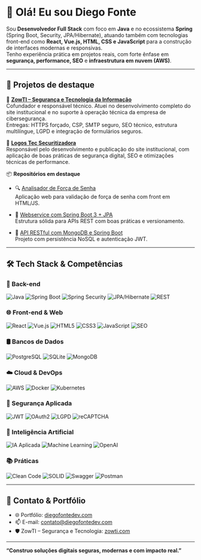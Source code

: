 # 👋 Olá! Eu sou Diego Fonte

Sou **Desenvolvedor Full Stack** com foco em **Java** e no ecossistema **Spring** (Spring Boot, Security, JPA/Hibernate), atuando também com tecnologias front-end como **React, Vue.js, HTML, CSS e JavaScript** para a construção de interfaces modernas e responsivas.  
Tenho experiência prática em projetos reais, com forte ênfase em **segurança, performance, SEO** e **infraestrutura em nuvem (AWS)**.

---

## 💼 Projetos de destaque

🔐 **[ZowTI – Segurança e Tecnologia da Informação](https://zowti.com)**  
Cofundador e responsável técnico. Atuei no desenvolvimento completo do site institucional e no suporte à operação técnica da empresa de cibersegurança.  
Entregas: HTTPS forçado, CSP, SMTP seguro, SEO técnico, estrutura multilíngue, LGPD e integração de formulários seguros.

🏦 **[Logos Tec Securitizadora](https://logossec.com)**  
Responsável pelo desenvolvimento e publicação do site institucional, com aplicação de boas práticas de segurança digital, SEO e otimizações técnicas de performance.

📦 **Repositórios em destaque**

- 🔍 [Analisador de Força de Senha](https://github.com/Diego-Cruz-github/analisador-forca-senha)  
  Aplicação web para validação de força de senha com front em HTML/JS.

- 🔗 [Webservice com Spring Boot 3 + JPA](https://github.com/Diego-Cruz-github/webservice-spboot3-jpa)  
  Estrutura sólida para APIs REST com boas práticas e versionamento.

- 📁 [API RESTful com MongoDB e Spring Boot](https://github.com/Diego-Cruz-github/Sts-NoSQLmongodb-webservices)  
  Projeto com persistência NoSQL e autenticação JWT.

---

## 🛠️ Tech Stack & Competências

### 🚀 Back-end
![Java](https://img.shields.io/badge/Java-ED8B00?style=for-the-badge&logo=java&logoColor=white)
![Spring Boot](https://img.shields.io/badge/Spring_Boot-6DB33F?style=for-the-badge&logo=spring-boot&logoColor=white)
![Spring Security](https://img.shields.io/badge/Spring_Security-6DB33F?style=for-the-badge&logo=spring&logoColor=white)
![JPA/Hibernate](https://img.shields.io/badge/Hibernate-59666C?style=for-the-badge&logo=hibernate&logoColor=white)
![REST](https://img.shields.io/badge/REST-02569B?style=for-the-badge&logo=rest&logoColor=white)

### 🌐 Front-end & Web
![React](https://img.shields.io/badge/React-20232A?style=for-the-badge&logo=react&logoColor=61DAFB)
![Vue.js](https://img.shields.io/badge/Vue.js-35495E?style=for-the-badge&logo=vue.js&logoColor=4FC08D)
![HTML5](https://img.shields.io/badge/HTML5-E34F26?style=for-the-badge&logo=html5&logoColor=white)
![CSS3](https://img.shields.io/badge/CSS3-1572B6?style=for-the-badge&logo=css3&logoColor=white)
![JavaScript](https://img.shields.io/badge/JavaScript-F7DF1E?style=for-the-badge&logo=javascript&logoColor=black)
![SEO](https://img.shields.io/badge/SEO-1B1F23?style=for-the-badge&logo=google&logoColor=white)

### 🛢️ Bancos de Dados
![PostgreSQL](https://img.shields.io/badge/PostgreSQL-316192?style=for-the-badge&logo=postgresql&logoColor=white)
![SQLite](https://img.shields.io/badge/SQLite-07405E?style=for-the-badge&logo=sqlite&logoColor=white)
![MongoDB](https://img.shields.io/badge/MongoDB-4EA94B?style=for-the-badge&logo=mongodb&logoColor=white)

### ☁️ Cloud & DevOps
![AWS](https://img.shields.io/badge/AWS-232F3E?style=for-the-badge&logo=amazon-aws&logoColor=white)
![Docker](https://img.shields.io/badge/Docker-2496ED?style=for-the-badge&logo=docker&logoColor=white)
![Kubernetes](https://img.shields.io/badge/Kubernetes-326CE5?style=for-the-badge&logo=kubernetes&logoColor=white)

### 🔐 Segurança Aplicada
![JWT](https://img.shields.io/badge/JWT-000000?style=for-the-badge&logo=JSON%20web%20tokens&logoColor=white)
![OAuth2](https://img.shields.io/badge/OAuth2-2867B2?style=for-the-badge&logo=openid&logoColor=white)
![LGPD](https://img.shields.io/badge/LGPD-008000?style=for-the-badge&logo=databricks&logoColor=white)
![reCAPTCHA](https://img.shields.io/badge/reCAPTCHA-4285F4?style=for-the-badge&logo=google&logoColor=white)


### 🤖 Inteligência Artificial
![IA Aplicada](https://img.shields.io/badge/IA%20Aplicada-Python-3776AB?style=for-the-badge&logo=python&logoColor=white)
![Machine Learning](https://img.shields.io/badge/Machine%20Learning-FF6F00?style=for-the-badge&logo=tensorflow&logoColor=white)
![OpenAI](https://img.shields.io/badge/OpenAI-412991?style=for-the-badge&logo=openai&logoColor=white)

### 📚 Práticas
![Clean Code](https://img.shields.io/badge/Clean_Code-000000?style=for-the-badge&logo=codeforces&logoColor=white)
![SOLID](https://img.shields.io/badge/SOLID-1F222C?style=for-the-badge&logo=solid&logoColor=white)
![Swagger](https://img.shields.io/badge/Swagger-85EA2D?style=for-the-badge&logo=swagger&logoColor=black)
![Postman](https://img.shields.io/badge/Postman-FF6C37?style=for-the-badge&logo=postman&logoColor=white)

---

## 🔗 Contato & Portfólio

- 🌐 Portfólio: [diegofontedev.com](https://diegofontedev.com)  
- 📫 E-mail: contato@diegofontedev.com  
- 🛡️ ZowTI – Segurança e Tecnologia: [zowti.com](https://zowti.com)  

---

**“Construo soluções digitais seguras, modernas e com impacto real.”**
